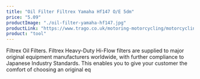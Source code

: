 ```yaml
---
title: "Oil Filter Filtrex Yamaha Hf147 O/E 5dm"
price: "5.09"
productImage: "./oil-filter-yamaha-hf147.jpg"
productLink: "https://www.trago.co.uk/motoring-motorcycling/motorcycling-accessories/motorcycling-tools/oil-filter-filtrex-yamaha-hf147-o-e-5dm.html"
product: "tool"
---
```


Filtrex Oil Filters. Filtrex Heavy-Duty Hi-Flow filters are supplied to major original equipment manufacturers worldwide, with further compliance to Japanese Industry Standards. This enables you to give your customer the comfort of choosing an original eq



